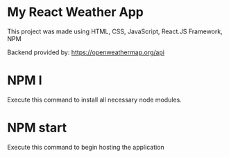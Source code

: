# My React Weather App

This project was made using HTML, CSS, JavaScript, React.JS Framework, NPM

Backend provided by: https://openweathermap.org/api

# NPM I

Execute this command to install all necessary node modules.

# NPM start

Execute this command to begin hosting the application
